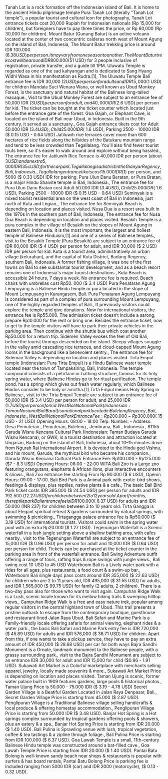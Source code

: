 Tanah Lot is a rock formation off the Indonesian island of Bali. It is home to the ancient Hindu pilgrimage temple Pura Tanah Lot (literally "Tanah Lot temple"), a popular tourist and cultural icon for photography, Tanah Lot entrance tickets cost 20,000 Rupiah for Indonesian nationals (Rp 15,000 for children), but foreigners have to pay three times the price, or Rp 60,000 (Rp 30,000 for children).
Mount Batur (Gunung Batur) is an active volcano located at the center of two concentric calderas north west of Mount Agung on the island of Bali, Indonesia, The Mount Batur trekking price is around IDR 100.000 ($6.38 USD) per person. It may vary from one season to another. The Mount Batur trek cost will be around IDR 800.000 ($51 USD) for 3 people inclusive of registration, private transfer, and a guide till 1PM.
Uluwatu Temple is regarded as one of the sad kahyangan and is dedicated to Sang Hyang Widhi Wasa in his manifestation as Rudra.[1], The Uluwatu Temple Bali entrance fee is IDR 30,000 ($2 USD) per person for adults and IDR 15,000 ($1 USD) for children
Mandala Suci Wenara Wana, or well known as Ubud Monkey Forest, is the sanctuary and natural habitat of the Balinese long-tailed macaque., Visit to the Ubud Monkey Forest are subject to an entrance fee of 50,000 IDR ($3 USD) per person for adult, and 40,000 IDR ($2.6 USD) per person for kid. The ticket can be bought at the ticket counter which located just before the entrance gate of the forest.
Goa Gajah, or Elephant Cave, is located on the island of Bali near Ubud, in Indonesia. Built in the 9th century, it served as a sanctuary., Goa Gajah entrance tikets cost for Adult 50.000 IDR ($3.4 USD), Child 25.000 IDR($ 1.6 USD), Parking 2500 - 10000 IDR ($ 0.15 USD - 0.64 USD)
Jatiluwih rice terraces cover more than 600 hectares of rice fields along the hillsides of the Batukaru mountain range and tend to be less crowded than Tegallalang. You'll also find fewer tourist touts here, so it's easier to walk around and explore without being hassled., The entrance fee for Jatiluwih Rice Terrace is 40,000 IDR per person (about $3 USD) and an extra 5,000 IDR (35c USD) for the car park.
Tegallalang is a district in the Gianyar Regency, Bali, Indonesia., Tegallalang entrance tikets cost 15.000 IDR ($1) per person, and 5000 ($ 0.33 USD) IDR for parking.
Pura Ulun Danu Beratan, or Pura Bratan, is a major Hindu Shaivite temple in Bali, Indonesia., The entrance fee for Pura Ulun Danu Bratan cost Adult 50.000 IDR ($3.4 USD), Child 25.000 IDR($ 1.6 USD), Parking 2500 - 10000 IDR ($ 0.15 USD - 0.64 USD)
Seminyak is a mixed tourist residential area on the west coast of Bali in Indonesia, just north of Kuta and Legian., The entrance fee for Seminyak Beach is depending on location and places visited.
Nusa Dua is a resort area built in the 1970s in the southern part of Bali, Indonesia, The entrance fee for Nusa Dua Beach is depending on location and places visited.
Besakih Temple is a pura complex in the village of Besakih on the slopes of Mount Agung in eastern Bali, Indonesia. It is the most important, the largest and holiest temple of Balinese Hinduism,[1] and one of a series of Balinese temples., visit to the Besakih Temple (Pura Besakih) are subject to an entrance fee of IDR 60,000 IDR ($ 4 USD) per person for adult, and IDR 30,000 ($ 2 USD) IDR per person for kid.
Kuta is a tourist area, administratively an urban village (kelurahan), and the capital of Kuta District, Badung Regency, southern Bali, Indonesia. A former fishing village, it was one of the first towns on Bali to see substantial tourist development, and as a beach resort remains one of Indonesia's major tourist destinations., Kuta Beach is accessible 24 hours, 7 days a week. No entrance fee is required. Beach chairs with umbrellas cost Rp50. 000 ($ 3.4 USD)
Pura Penataran Agung Lempuyang is a Balinese Hindu temple or pura located in the slope of Mount Lempuyang in Karangasem, Bali. Pura Penataran Agung Lempuyang is considered as part of a complex of pura surrounding Mount Lempuyang, one of the highly regarded temples of Bali., If previously visitors could explore the temple and give donations. Now for international visitors, the entrance fee is Rp55.000. The admission ticket doesn’t include a sarong, prepare Rp10.000 for the rent or bring one. Besides the entrance ticket, now to get to the temple visitors will have to park their private vehicles in the parking area. Then continue with the shuttle bus which cost another Rp50.000 for a return trip.
Sidemen Valley evokes the feel of Old Bali, before the tourist throngs descended on the island. Sleepy villages snuggle in the valley amid cascading rice terraces, and cloud-capped Mount Agung looms in the background like a benevolent sentry., The entrance fee for Sideman Valley is depending on location and places visited.
Tirta Empul temple (Indonesian: Pura Tirta Empul) is a Hindu Balinese water temple located near the town of Tampaksiring, Bali, Indonesia. The temple compound consists of a petirtaan or bathing structure, famous for its holy spring water, where Balinese Hindus go to for ritual purification. The temple pond. has a spring which gives out fresh water regularly, which Balinese Hindus consider to be holy or amritha.[1] Tirta Empul means Holy Spring in Balinese., visit to the Tirta Empul Temple are subject to an entrance fee of 50,000 IDR ($ 3.4 USD) per person for adult, and 25,000 IDR ($1.7 USD) per person for kid.
West Bali National Park (Indonesian: Taman Nasional Bali Barat) is a national park located in Buleleng Regency, Bali, Indonesia., West Bali National Park Entrance Fee: Rp200. 000 - Rp300. 000 ($ 15 USD - 21 USD) Opening Hours: 08:00 - 18:00 Telp. Number: - Address: Desa Pemuteran , Pemuteran, Buleleng , Jembrana, Bali , Indonesia , 81155
Garuda Wisnu Kencana Cultural Park (Indonesian: Taman Budaya Garuda Wisnu Kencana), or GWK, is a tourist destination and attraction located at Ungasan, Badung on the island of Bali, Indonesia, about 10–15 minutes drive from Ngurah Rai International Airport. It is devoted to the Hindu god Vishnu, and his mount, Garuda, the mythical bird who became his companion., Garuda Wisnu Kencana Cultural Park Entrance Fee: Rp100.000 - Rp125.000 ($7 - 8.3 USD) Opening Hours: 08:00 - 22:00 WITA 
Bali Zoo is a Large zoo featuring orangutans, elephants & African lions, plus interactive encounters & shows., Bali Zoo entrance fee starting From Rp 90.000 ($ 6 USD), Openin Hours: 09:00 - 17:00.
Bali Bird Park is a Animal park with exotic-bird shows, feedings & displays, plus reptiles, native plants & a cafe., The basic Bali Bird Park ticket costs IDR 385.000 ($ 24.54 USD) per person for adults and IDR 192.500 ($12.27 USD) for children between 2 to 12 years old. Apart from this, the reptile park Bali entrance fee is IDR 100.000 ($ 6.37 USD) for adults and IDR 50.000 (INR 237) for children between 3 to 10 years old.
Tirta Gangga is about Elegant spiritual retreat & gardens surrounded by natural springs, with swimming & picnicking., Tirtagangga palace entrance fee is Rp50.000 ($ 3.19 USD)  for international tourists. Visitors could swim in the spring water pool with an extra Rp20.000 ($ 1.27 USD).
Tegenungan Waterfall is a Scenic waterfall in a lush jungle setting above a shallow bathing area, with cafes nearby., visit to the Tegenungan Waterfall are subject to an entrance fee of 15,000 IDR ($ 0.96 USD) per person for adult and 10,000 IDR ($ 0.64 USD) per person for child. Tickets can be purchased at the ticket counter in the parking area in front of the waterfall entrance.
Bali Swing Adventure outfit offering a range of tours, rafting trips & rope swings with jungle views., Bali swing cost 10 USD to 45 USD
Waterboom Bali is a Lively water park with a rides for all ages, plus restaurants, a food court & a swim-up bar., Waterboom Bali single days pass costs around IDR 355,000 ($ 22.63 USD) for children who are 2 to 11 years old, IDR 495,000 ($ 31.55 USD) for adults, and IDR 1,565,000 ($ 99.75 USD) for family (2 adults, 2 children). There is a two-day pass also for those who want to visit again.
Campuhan Ridge Walk is a Lush, scenic locale known for its mellow hiking trails & sweeping hilltop views., Campuhan Ridge Walk is a free and easy nature trek, popular among regular visitors in the central highland town of Ubud. This trail presents a pristine outback to escape from the contemporary boutique, guesthouse and restaurant-lined Jalan Raya Ubud.
Bali Safari and Marine Park is a Family-friendly locale offering safaris for animal viewing, elephant rides & a water park., the basic Bali Safari and Marine Park entry fee is IDR 720,000 ($ 45.89 USD) for adults and IDR 576,000 ($ 36.71 USD) for children. Apart from this, if one wants to take a pickup service, they have to pay an extra amount of IDR 450,000 ($ 28.68 USD) per car for both ways
Bajra Sandhi Monument is a Ornate, landmark monument to the Balinese people, with a grassy surrounding park., visit to the Bajra Sandhi Monument are subject to an entrance IDR 30,000 for adult and IDR 15,000 for child ($0.96 - 1.91 USD).
Sukawati Art Market is a Colorful marketplace with merchants selling apparel, jewelry, locally made souvenirs & more., Sukawati Art Market Price is  depending on location and places visited.
Taman Ujung is scenic, former water palace built in 1909 features gardens, large pools & historical photos., Taman Ujung Price is  50.000 - 75.000 IDR ($ 3.19 - 4.78 USD)
Secret Garden Village is a Beatiful Garden Located in Jalan Raya Denpasar, Bali., Secret Garden Village Price is  starting from 45.000 ($ 2.87 USD).
Penglipuran Village is a Traditional Balinese village selling handicrafts & local produce & offering homestay accommodation., Penglipuran Village Price is  starting from 50.000 IDR ($ 3.48 USD).
Banjar Hot Spring is a Hot springs complex surrounded by tropical gardens offering pools & showers, plus an eatery & a spa., Banjar Hot Spring Price is starting from IDR 20.000 ($ 1.40 USD).
Bali Pulina is Sprawling venue with lush, tropical vegetation, coffee & tea tastings & a zipline through foliage., Bali Pulina Price is starting from IDR 100.000 ($ 6.37 USD).
Goa Lawah Temple is a small, 11th-century Balinese Hindu temple was constructed around a bat-filled cave., Goa Lawah Temple Price is starting from IDR 20.000 ($ 1.40 USD).
Pantai Batu Bolong is well-known sandy beach near shops & restaurants is popular with surfers & has board rentals, Pantai Batu Bolong Price is  parking fee is included ranging from 5000 IDR (car) and IDR 2000 (motorcycle), ($ 0.13 - 0.32 USD).